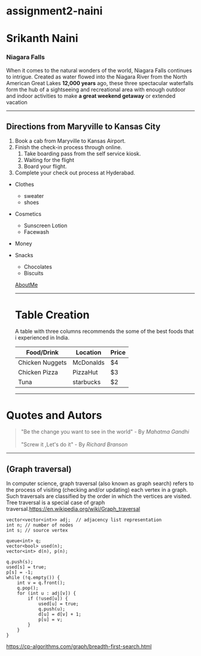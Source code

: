 # assignment2-naini
# Srikanth Naini
### Niagara Falls
When it comes to the natural wonders of the world, Niagara Falls continues to intrigue. Created as water flowed into the Niagara River from the North American Great Lakes **12,000 years** ago, these three spectacular waterfalls form the hub of a sightseeing and recreational area with enough outdoor and indoor activities to make **a great weekend getaway** or extended vacation


--- 
##  Directions from Maryville to Kansas City 
1. Book a cab from Maryville to Kansas Airport.
2. Finish the check-in process through online.
   1. Take boarding pass from the self service kiosk.
   2. Waiting for the flight
   3. Board your flight.
3. Complete your check out process at Hyderabad.


* Clothes
    * sweater
    * shoes
* Cosmetics
    * Sunscreen Lotion
    * Facewash
* Money
* Snacks
    * Chocolates
    * Biscuits

    [AboutMe](https://github.com/srikanth0655/assignment2-naini/blob/main/AboutMe.md)

    ---

    # Table Creation

    A table with three columns recommends the some of the best foods that i experienced in India.

    | Food/Drink    |   Location    | Price |
    |   ---         |   ---         |  ---  |
    |Chicken Nuggets|   McDonalds   |  $4   |
    | Chicken Pizza |   PizzaHut    |  $3   |
    | Tuna          |  starbucks    |  $2   |

    ---

# Quotes and Autors

> "Be the change you want to see in the world" - By
 *Mahatma Gandhi*     <br>                     
>  "Screw it ,Let's do it" - By 
*Richard Branson*



-----
## (Graph traversal)
In computer science, graph traversal (also known as graph search) refers to the process of visiting (checking and/or updating) each vertex in a graph. Such traversals are classified by the order in which the vertices are visited. Tree traversal is a special case of graph traversal.<https://en.wikipedia.org/wiki/Graph_traversal>

```
vector<vector<int>> adj;  // adjacency list representation
int n; // number of nodes
int s; // source vertex

queue<int> q;
vector<bool> used(n);
vector<int> d(n), p(n);

q.push(s);
used[s] = true;
p[s] = -1;
while (!q.empty()) {
    int v = q.front();
    q.pop();
    for (int u : adj[v]) {
        if (!used[u]) {
            used[u] = true;
            q.push(u);
            d[u] = d[v] + 1;
            p[u] = v;
        }
    }
}
```
<https://cp-algorithms.com/graph/breadth-first-search.html>

